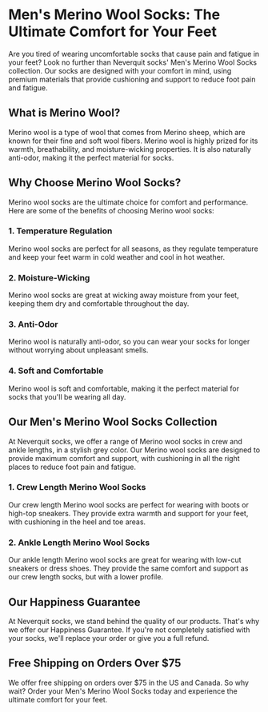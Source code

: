 # Men's Merino Wool Socks: The Ultimate Comfort for Your Feet

Are you tired of wearing uncomfortable socks that cause pain and fatigue in your feet? Look no further than Neverquit socks' Men's Merino Wool Socks collection. Our socks are designed with your comfort in mind, using premium materials that provide cushioning and support to reduce foot pain and fatigue.

## What is Merino Wool?

Merino wool is a type of wool that comes from Merino sheep, which are known for their fine and soft wool fibers. Merino wool is highly prized for its warmth, breathability, and moisture-wicking properties. It is also naturally anti-odor, making it the perfect material for socks.

## Why Choose Merino Wool Socks?

Merino wool socks are the ultimate choice for comfort and performance. Here are some of the benefits of choosing Merino wool socks:

### 1. Temperature Regulation

Merino wool socks are perfect for all seasons, as they regulate temperature and keep your feet warm in cold weather and cool in hot weather.

### 2. Moisture-Wicking

Merino wool socks are great at wicking away moisture from your feet, keeping them dry and comfortable throughout the day.

### 3. Anti-Odor

Merino wool is naturally anti-odor, so you can wear your socks for longer without worrying about unpleasant smells.

### 4. Soft and Comfortable

Merino wool is soft and comfortable, making it the perfect material for socks that you'll be wearing all day.

## Our Men's Merino Wool Socks Collection

At Neverquit socks, we offer a range of Merino wool socks in crew and ankle lengths, in a stylish grey color. Our Merino wool socks are designed to provide maximum comfort and support, with cushioning in all the right places to reduce foot pain and fatigue.

### 1. Crew Length Merino Wool Socks

Our crew length Merino wool socks are perfect for wearing with boots or high-top sneakers. They provide extra warmth and support for your feet, with cushioning in the heel and toe areas.

### 2. Ankle Length Merino Wool Socks

Our ankle length Merino wool socks are great for wearing with low-cut sneakers or dress shoes. They provide the same comfort and support as our crew length socks, but with a lower profile.

## Our Happiness Guarantee

At Neverquit socks, we stand behind the quality of our products. That's why we offer our Happiness Guarantee. If you're not completely satisfied with your socks, we'll replace your order or give you a full refund.

## Free Shipping on Orders Over $75

We offer free shipping on orders over $75 in the US and Canada. So why wait? Order your Men's Merino Wool Socks today and experience the ultimate comfort for your feet.